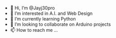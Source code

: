 - 👋 Hi, I’m @Jayj30pro
- 👀 I’m interested in A.I. and Web Design
- 🌱 I’m currently learning Python
- 💞️ I’m looking to collaborate on Arduino projects
- 📫 How to reach me ...

<!---
Jayj30pro/Jayj30pro is a ✨ special ✨ repository because its `README.md` (this file) appears on your GitHub profile.
You can click the Preview link to take a look at your changes.
--->
